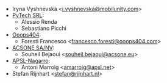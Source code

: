 - Iryna Vyshnevska \<<i.vyshnevska@mobilunity.com>\>
- [PyTech SRL](https://www.pytech.it):
  - Alessio Renda
  - Sebastiano Picchi
- [Ooops404](https://www.ooops404.com):
  - Foresti Francesco \<<francesco.foresti@ooops404.com>\>
- [ACSONE SA/NV](https://www.acsone.eu):
  - Souheil Bejaoui \<<souheil.bejaoui@acsone.eu>\>
- [APSL-Nagarro](https://apsl.tech):
  - Antoni Marroig \<<amarroig@apsl.net>\>
- Stefan Rijnhart \<<stefan@rijnhart.nl>\>
